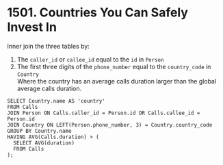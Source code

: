 # 1501. Countries You Can Safely Invest In

Inner join the three tables by:
1. The `caller_id` or `callee_id` equal to the `id` in `Person`
2. The first three digits of the `phone_number` equal to the `country_code` in `Country`  
Where the country has an average calls duration larger than the global average calls duration.  

```
SELECT Country.name AS 'country'
FROM Calls
JOIN Person ON Calls.caller_id = Person.id OR Calls.callee_id = Person.id
JOIN Country ON LEFT(Person.phone_number, 3) = Country.country_code
GROUP BY Country.name
HAVING AVG(Calls.duration) > (
  SELECT AVG(duration) 
  FROM Calls
);
```
